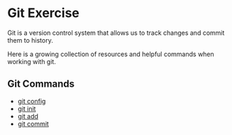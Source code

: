 # Git Exercise

Git is a version control system that allows us to track changes and commit them to history.

Here is a growing collection of resources and helpful commands when working with git.
 
## Git Commands
- [git config](./Commands/Config.md)
- [git init](./Commands/Init.md)
- [git add](./Commands/Add.md)
- [git commit](./Commands/commit.md)